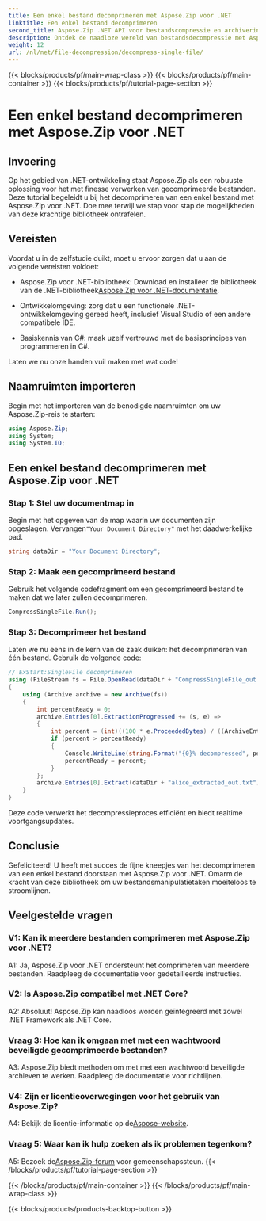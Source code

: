 ```yaml
---
title: Een enkel bestand decomprimeren met Aspose.Zip voor .NET
linktitle: Een enkel bestand decomprimeren
second_title: Aspose.Zip .NET API voor bestandscompressie en archivering
description: Ontdek de naadloze wereld van bestandsdecompressie met Aspose.Zip voor .NET. Verwerk moeiteloos gecomprimeerde bestanden in uw C#-projecten.
weight: 12
url: /nl/net/file-decompression/decompress-single-file/
---
```


{{< blocks/products/pf/main-wrap-class >}}
{{< blocks/products/pf/main-container >}}
{{< blocks/products/pf/tutorial-page-section >}}

# Een enkel bestand decomprimeren met Aspose.Zip voor .NET

## Invoering

Op het gebied van .NET-ontwikkeling staat Aspose.Zip als een robuuste oplossing voor het met finesse verwerken van gecomprimeerde bestanden. Deze tutorial begeleidt u bij het decomprimeren van een enkel bestand met Aspose.Zip voor .NET. Doe mee terwijl we stap voor stap de mogelijkheden van deze krachtige bibliotheek ontrafelen.

## Vereisten

Voordat u in de zelfstudie duikt, moet u ervoor zorgen dat u aan de volgende vereisten voldoet:

-  Aspose.Zip voor .NET-bibliotheek: Download en installeer de bibliotheek van de .NET-bibliotheek[Aspose.Zip voor .NET-documentatie](https://reference.aspose.com/zip/net/).

- Ontwikkelomgeving: zorg dat u een functionele .NET-ontwikkelomgeving gereed heeft, inclusief Visual Studio of een andere compatibele IDE.

- Basiskennis van C#: maak uzelf vertrouwd met de basisprincipes van programmeren in C#.

Laten we nu onze handen vuil maken met wat code!

## Naamruimten importeren

Begin met het importeren van de benodigde naamruimten om uw Aspose.Zip-reis te starten:

```csharp
using Aspose.Zip;
using System;
using System.IO;
```

## Een enkel bestand decomprimeren met Aspose.Zip voor .NET

### Stap 1: Stel uw documentmap in

 Begin met het opgeven van de map waarin uw documenten zijn opgeslagen. Vervangen`"Your Document Directory"` met het daadwerkelijke pad.

```csharp
string dataDir = "Your Document Directory";
```

### Stap 2: Maak een gecomprimeerd bestand

Gebruik het volgende codefragment om een gecomprimeerd bestand te maken dat we later zullen decomprimeren.

```csharp
CompressSingleFile.Run();
```

### Stap 3: Decomprimeer het bestand

Laten we nu eens in de kern van de zaak duiken: het decomprimeren van één bestand. Gebruik de volgende code:

```csharp
// ExStart:SingleFile decomprimeren
using (FileStream fs = File.OpenRead(dataDir + "CompressSingleFile_out.zip"))
{
    using (Archive archive = new Archive(fs))
    {
        int percentReady = 0;
        archive.Entries[0].ExtractionProgressed += (s, e) =>
        {
            int percent = (int)((100 * e.ProceededBytes) / ((ArchiveEntry)s).UncompressedSize);
            if (percent > percentReady)
            {
                Console.WriteLine(string.Format("{0}% decompressed", percent));
                percentReady = percent;
            }
        };
        archive.Entries[0].Extract(dataDir + "alice_extracted_out.txt");
    }
}
```

Deze code verwerkt het decompressieproces efficiënt en biedt realtime voortgangsupdates.

## Conclusie

Gefeliciteerd! U heeft met succes de fijne kneepjes van het decomprimeren van een enkel bestand doorstaan met Aspose.Zip voor .NET. Omarm de kracht van deze bibliotheek om uw bestandsmanipulatietaken moeiteloos te stroomlijnen.

## Veelgestelde vragen

### V1: Kan ik meerdere bestanden comprimeren met Aspose.Zip voor .NET?

A1: Ja, Aspose.Zip voor .NET ondersteunt het comprimeren van meerdere bestanden. Raadpleeg de documentatie voor gedetailleerde instructies.

### V2: Is Aspose.Zip compatibel met .NET Core?

A2: Absoluut! Aspose.Zip kan naadloos worden geïntegreerd met zowel .NET Framework als .NET Core.

### Vraag 3: Hoe kan ik omgaan met met een wachtwoord beveiligde gecomprimeerde bestanden?

A3: Aspose.Zip biedt methoden om met met een wachtwoord beveiligde archieven te werken. Raadpleeg de documentatie voor richtlijnen.

### V4: Zijn er licentieoverwegingen voor het gebruik van Aspose.Zip?

 A4: Bekijk de licentie-informatie op de[Aspose-website](https://purchase.aspose.com/buy).

### Vraag 5: Waar kan ik hulp zoeken als ik problemen tegenkom?

 A5: Bezoek de[Aspose.Zip-forum](https://forum.aspose.com/c/zip/37) voor gemeenschapssteun.
{{< /blocks/products/pf/tutorial-page-section >}}

{{< /blocks/products/pf/main-container >}}
{{< /blocks/products/pf/main-wrap-class >}}

{{< blocks/products/products-backtop-button >}}
